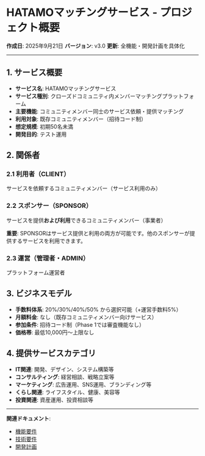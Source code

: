 # HATAMOマッチングサービス - プロジェクト概要

**作成日**: 2025年9月21日
**バージョン**: v3.0
**更新**: 全機能・開発計画を具体化

---

## 1. サービス概要

- **サービス名**: HATAMOマッチングサービス
- **サービス種別**: クローズドコミュニティ内メンバーマッチングプラットフォーム
- **主要機能**: コミュニティメンバー同士のサービス依頼・提供マッチング
- **利用対象**: 既存コミュニティメンバー（招待コード制）
- **想定規模**: 初期50名未満
- **開発目的**: テスト運用

## 2. 関係者

### 2.1 利用者（CLIENT）
サービスを依頼するコミュニティメンバー（サービス利用のみ）

### 2.2 スポンサー（SPONSOR）
サービスを提供**および利用**できるコミュニティメンバー（事業者）

**重要**: SPONSORはサービス提供と利用の両方が可能です。他のスポンサーが提供するサービスを利用できます。

### 2.3 運営（管理者・ADMIN）
プラットフォーム運営者

## 3. ビジネスモデル

- **手数料体系**: 20%/30%/40%/50% から選択可能（+運営手数料5%）
- **月額料金**: なし（既存コミュニティメンバー向けサービス）
- **参加条件**: 招待コード制（Phase 1では審査機能なし）
- **価格帯**: 最低10,000円〜上限なし

## 4. 提供サービスカテゴリ

- **IT関連**: 開発、デザイン、システム構築等
- **コンサルティング**: 経営相談、戦略立案等
- **マーケティング**: 広告運用、SNS運用、ブランディング等
- **くらし関連**: ライフスタイル、健康、美容等
- **投資関連**: 資産運用、投資相談等

---

**関連ドキュメント**:
- [機能要件](./02-feature-requirements.md)
- [技術要件](./04-technical-requirements.md)
- [開発計画](./05-development-plan.md)
